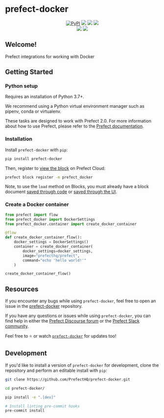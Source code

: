 # prefect-docker

<p align="center">
    <a href="https://pypi.python.org/pypi/prefect-docker/" alt="PyPI version">
        <img alt="PyPI" src="https://img.shields.io/pypi/v/prefect-docker?color=0052FF&labelColor=090422"></a>
    <a href="https://github.com/PrefectHQ/prefect-docker/" alt="Stars">
        <img src="https://img.shields.io/github/stars/PrefectHQ/prefect-docker?color=0052FF&labelColor=090422" /></a>
    <a href="https://pepy.tech/badge/prefect-docker/" alt="Downloads">
        <img src="https://img.shields.io/pypi/dm/prefect-docker?color=0052FF&labelColor=090422" /></a>
    <a href="https://github.com/PrefectHQ/prefect-docker/pulse" alt="Activity">
        <img src="https://img.shields.io/github/commit-activity/m/PrefectHQ/prefect-docker?color=0052FF&labelColor=090422" /></a>
    <br>
    <a href="https://prefect-community.slack.com" alt="Slack">
        <img src="https://img.shields.io/badge/slack-join_community-red.svg?color=0052FF&labelColor=090422&logo=slack" /></a>
    <a href="https://discourse.prefect.io/" alt="Discourse">
        <img src="https://img.shields.io/badge/discourse-browse_forum-red.svg?color=0052FF&labelColor=090422&logo=discourse" /></a>
</p>

## Welcome!

Prefect integrations for working with Docker

## Getting Started

### Python setup

Requires an installation of Python 3.7+.

We recommend using a Python virtual environment manager such as pipenv, conda or virtualenv.

These tasks are designed to work with Prefect 2.0. For more information about how to use Prefect, please refer to the [Prefect documentation](https://orion-docs.prefect.io/).

### Installation

Install `prefect-docker` with `pip`:

```bash
pip install prefect-docker
```

Then, register to [view the block](https://orion-docs.prefect.io/ui/blocks/) on Prefect Cloud:

```bash
prefect block register -m prefect_docker
```

Note, to use the `load` method on Blocks, you must already have a block document [saved through code](https://orion-docs.prefect.io/concepts/blocks/#saving-blocks) or [saved through the UI](https://orion-docs.prefect.io/ui/blocks/).

### Create a Docker container

```python
from prefect import flow
from prefect_docker import DockerSettings
from prefect_docker.container import create_docker_container

@flow
def create_docker_container_flow():
    docker_settings = DockerSettings()
    container = create_docker_container(
        docker_settings=docker_settings,
        image="prefecthq/prefect",
        command="echo 'hello world!'"
    )

create_docker_container_flow()
```

## Resources

If you encounter any bugs while using `prefect-docker`, feel free to open an issue in the [prefect-docker](https://github.com/PrefectHQ/prefect-docker) repository.

If you have any questions or issues while using `prefect-docker`, you can find help in either the [Prefect Discourse forum](https://discourse.prefect.io/) or the [Prefect Slack community](https://prefect.io/slack).

Feel free to ⭐️ or watch [`prefect-docker`](https://github.com/PrefectHQ/prefect-docker) for updates too!

## Development

If you'd like to install a version of `prefect-docker` for development, clone the repository and perform an editable install with `pip`:

```bash
git clone https://github.com/PrefectHQ/prefect-docker.git

cd prefect-docker/

pip install -e ".[dev]"

# Install linting pre-commit hooks
pre-commit install
```
